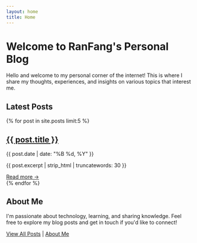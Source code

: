 ```yaml
---
layout: home
title: Home
---
```


# Welcome to RanFang's Personal Blog

Hello and welcome to my personal corner of the internet! This is where I share my thoughts, experiences, and insights on various topics that interest me.

## Latest Posts

<div class="post-list">
  {% for post in site.posts limit:5 %}
    <article class="post-preview">
      <h2><a href="{{ post.url | relative_url }}">{{ post.title }}</a></h2>
      <p class="post-meta">{{ post.date | date: "%B %d, %Y" }}</p>
      <p>{{ post.excerpt | strip_html | truncatewords: 30 }}</p>
      <a href="{{ post.url | relative_url }}" class="read-more">Read more →</a>
    </article>
  {% endfor %}
</div>

## About Me

I'm passionate about technology, learning, and sharing knowledge. Feel free to explore my blog posts and get in touch if you'd like to connect!

[View All Posts](/posts/) | [About Me](/about/)